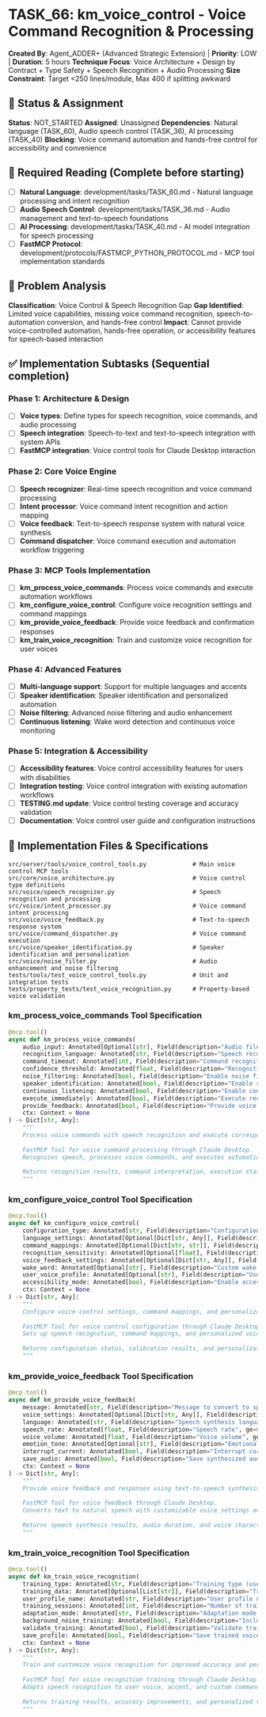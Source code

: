 # TASK_66: km_voice_control - Voice Command Recognition & Processing

**Created By**: Agent_ADDER+ (Advanced Strategic Extension) | **Priority**: LOW | **Duration**: 5 hours
**Technique Focus**: Voice Architecture + Design by Contract + Type Safety + Speech Recognition + Audio Processing
**Size Constraint**: Target <250 lines/module, Max 400 if splitting awkward

## 🚦 Status & Assignment
**Status**: NOT_STARTED
**Assigned**: Unassigned
**Dependencies**: Natural language (TASK_60), Audio speech control (TASK_36), AI processing (TASK_40)
**Blocking**: Voice command automation and hands-free control for accessibility and convenience

## 📖 Required Reading (Complete before starting)
- [ ] **Natural Language**: development/tasks/TASK_60.md - Natural language processing and intent recognition
- [ ] **Audio Speech Control**: development/tasks/TASK_36.md - Audio management and text-to-speech foundations
- [ ] **AI Processing**: development/tasks/TASK_40.md - AI model integration for speech processing
- [ ] **FastMCP Protocol**: development/protocols/FASTMCP_PYTHON_PROTOCOL.md - MCP tool implementation standards

## 🎯 Problem Analysis
**Classification**: Voice Control & Speech Recognition Gap
**Gap Identified**: Limited voice capabilities, missing voice command recognition, speech-to-automation conversion, and hands-free control
**Impact**: Cannot provide voice-controlled automation, hands-free operation, or accessibility features for speech-based interaction

## ✅ Implementation Subtasks (Sequential completion)
### Phase 1: Architecture & Design
- [ ] **Voice types**: Define types for speech recognition, voice commands, and audio processing
- [ ] **Speech integration**: Speech-to-text and text-to-speech integration with system APIs
- [ ] **FastMCP integration**: Voice control tools for Claude Desktop interaction

### Phase 2: Core Voice Engine
- [ ] **Speech recognizer**: Real-time speech recognition and voice command processing
- [ ] **Intent processor**: Voice command intent recognition and action mapping
- [ ] **Voice feedback**: Text-to-speech response system with natural voice synthesis
- [ ] **Command dispatcher**: Voice command execution and automation workflow triggering

### Phase 3: MCP Tools Implementation
- [ ] **km_process_voice_commands**: Process voice commands and execute automation workflows
- [ ] **km_configure_voice_control**: Configure voice recognition settings and command mappings
- [ ] **km_provide_voice_feedback**: Provide voice feedback and confirmation responses
- [ ] **km_train_voice_recognition**: Train and customize voice recognition for user voices

### Phase 4: Advanced Features
- [ ] **Multi-language support**: Support for multiple languages and accents
- [ ] **Speaker identification**: Speaker identification and personalized automation
- [ ] **Noise filtering**: Advanced noise filtering and audio enhancement
- [ ] **Continuous listening**: Wake word detection and continuous voice monitoring

### Phase 5: Integration & Accessibility
- [ ] **Accessibility features**: Voice control accessibility features for users with disabilities
- [ ] **Integration testing**: Voice control integration with existing automation workflows
- [ ] **TESTING.md update**: Voice control testing coverage and accuracy validation
- [ ] **Documentation**: Voice control user guide and configuration instructions

## 🔧 Implementation Files & Specifications
```
src/server/tools/voice_control_tools.py             # Main voice control MCP tools
src/core/voice_architecture.py                      # Voice control type definitions
src/voice/speech_recognizer.py                      # Speech recognition and processing
src/voice/intent_processor.py                       # Voice command intent processing
src/voice/voice_feedback.py                         # Text-to-speech response system
src/voice/command_dispatcher.py                     # Voice command execution
src/voice/speaker_identification.py                 # Speaker identification and personalization
src/voice/noise_filter.py                           # Audio enhancement and noise filtering
tests/tools/test_voice_control_tools.py             # Unit and integration tests
tests/property_tests/test_voice_recognition.py      # Property-based voice validation
```

### km_process_voice_commands Tool Specification
```python
@mcp.tool()
async def km_process_voice_commands(
    audio_input: Annotated[Optional[str], Field(description="Audio file path or real-time input")] = None,
    recognition_language: Annotated[str, Field(description="Speech recognition language code")] = "en-US",
    command_timeout: Annotated[int, Field(description="Command recognition timeout in seconds", ge=1, le=60)] = 10,
    confidence_threshold: Annotated[float, Field(description="Recognition confidence threshold", ge=0.1, le=1.0)] = 0.8,
    noise_filtering: Annotated[bool, Field(description="Enable noise filtering and audio enhancement")] = True,
    speaker_identification: Annotated[bool, Field(description="Enable speaker identification")] = False,
    continuous_listening: Annotated[bool, Field(description="Enable continuous listening mode")] = False,
    execute_immediately: Annotated[bool, Field(description="Execute recognized commands immediately")] = True,
    provide_feedback: Annotated[bool, Field(description="Provide voice feedback on command execution")] = True,
    ctx: Context = None
) -> Dict[str, Any]:
    """
    Process voice commands with speech recognition and execute corresponding automation workflows.
    
    FastMCP Tool for voice command processing through Claude Desktop.
    Recognizes speech, processes voice commands, and executes automation with voice feedback.
    
    Returns recognition results, command interpretation, execution status, and audio feedback.
    """
```

### km_configure_voice_control Tool Specification
```python
@mcp.tool()
async def km_configure_voice_control(
    configuration_type: Annotated[str, Field(description="Configuration type (recognition|commands|feedback|personalization)")],
    language_settings: Annotated[Optional[Dict[str, Any]], Field(description="Language and accent configuration")] = None,
    command_mappings: Annotated[Optional[Dict[str, str]], Field(description="Voice command to automation mappings")] = None,
    recognition_sensitivity: Annotated[Optional[float], Field(description="Recognition sensitivity", ge=0.1, le=1.0)] = None,
    voice_feedback_settings: Annotated[Optional[Dict[str, Any]], Field(description="Voice feedback configuration")] = None,
    wake_word: Annotated[Optional[str], Field(description="Custom wake word for activation")] = None,
    user_voice_profile: Annotated[Optional[str], Field(description="User voice profile for personalization")] = None,
    accessibility_mode: Annotated[bool, Field(description="Enable accessibility optimizations")] = False,
    ctx: Context = None
) -> Dict[str, Any]:
    """
    Configure voice control settings, command mappings, and personalization options.
    
    FastMCP Tool for voice control configuration through Claude Desktop.
    Sets up speech recognition, command mappings, and personalized voice interaction.
    
    Returns configuration status, calibration results, and personalization settings.
    """
```

### km_provide_voice_feedback Tool Specification
```python
@mcp.tool()
async def km_provide_voice_feedback(
    message: Annotated[str, Field(description="Message to convert to speech", max_length=1000)],
    voice_settings: Annotated[Optional[Dict[str, Any]], Field(description="Voice synthesis settings")] = None,
    language: Annotated[str, Field(description="Speech synthesis language")] = "en-US",
    speech_rate: Annotated[float, Field(description="Speech rate", ge=0.1, le=3.0)] = 1.0,
    voice_volume: Annotated[float, Field(description="Voice volume", ge=0.0, le=1.0)] = 0.8,
    emotion_tone: Annotated[Optional[str], Field(description="Emotional tone (neutral|happy|sad|excited)")] = None,
    interrupt_current: Annotated[bool, Field(description="Interrupt current speech synthesis")] = False,
    save_audio: Annotated[bool, Field(description="Save synthesized audio to file")] = False,
    ctx: Context = None
) -> Dict[str, Any]:
    """
    Provide voice feedback and responses using text-to-speech synthesis.
    
    FastMCP Tool for voice feedback through Claude Desktop.
    Converts text to natural speech with customizable voice settings and emotional tone.
    
    Returns speech synthesis results, audio duration, and voice characteristics.
    """
```

### km_train_voice_recognition Tool Specification
```python
@mcp.tool()
async def km_train_voice_recognition(
    training_type: Annotated[str, Field(description="Training type (user_voice|custom_commands|accent_adaptation)")],
    training_data: Annotated[Optional[List[str]], Field(description="Training phrases or audio samples")] = None,
    user_profile_name: Annotated[str, Field(description="User profile name for training")],
    training_sessions: Annotated[int, Field(description="Number of training sessions", ge=1, le=20)] = 5,
    adaptation_mode: Annotated[str, Field(description="Adaptation mode (quick|standard|comprehensive)")] = "standard",
    background_noise_training: Annotated[bool, Field(description="Include background noise adaptation")] = True,
    validate_training: Annotated[bool, Field(description="Validate training effectiveness")] = True,
    save_profile: Annotated[bool, Field(description="Save trained voice profile")] = True,
    ctx: Context = None
) -> Dict[str, Any]:
    """
    Train and customize voice recognition for improved accuracy and personalization.
    
    FastMCP Tool for voice recognition training through Claude Desktop.
    Adapts speech recognition to user voice, accent, and custom commands.
    
    Returns training results, accuracy improvements, and personalized voice profile.
    """
```